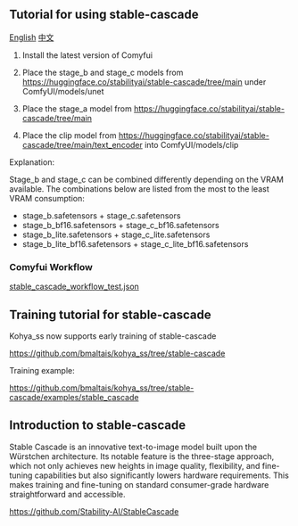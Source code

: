 ## Tutorial for using stable-cascade

[English](./README_en.md) [中文](./README.md)

1. Install the latest version of Comyfui

2. Place the stage_b and stage_c models from https://huggingface.co/stabilityai/stable-cascade/tree/main under ComfyUI/models/unet

3. Place the stage_a model from https://huggingface.co/stabilityai/stable-cascade/tree/main

4. Place the clip model from https://huggingface.co/stabilityai/stable-cascade/tree/main/text_encoder into ComfyUI/models/clip

Explanation:

Stage_b and stage_c can be combined differently depending on the VRAM available. The combinations below are listed from the most to the least VRAM consumption:

- stage_b.safetensors + stage_c.safetensors
- stage_b_bf16.safetensors + stage_c_bf16.safetensors
- stage_b_lite.safetensors + stage_c_lite.safetensors
- stage_b_lite_bf16.safetensors + stage_c_lite_bf16.safetensors

### Comyfui Workflow

[stable_cascade_workflow_test.json](https://github.com/hua1995116/awesome-ai-painting/files/14339725/stable_cascade_workflow_test.json)


## Training tutorial for stable-cascade

Kohya_ss now supports early training of stable-cascade

https://github.com/bmaltais/kohya_ss/tree/stable-cascade

Training example:

https://github.com/bmaltais/kohya_ss/tree/stable-cascade/examples/stable_cascade


## Introduction to stable-cascade

Stable Cascade is an innovative text-to-image model built upon the Würstchen architecture. Its notable feature is the three-stage approach, which not only achieves new heights in image quality, flexibility, and fine-tuning capabilities but also significantly lowers hardware requirements. This makes training and fine-tuning on standard consumer-grade hardware straightforward and accessible.

https://github.com/Stability-AI/StableCascade

